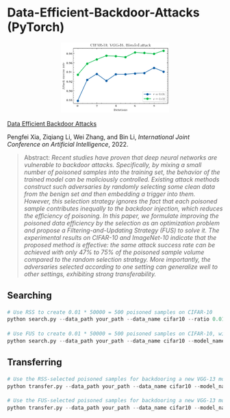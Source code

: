 # Data-Efficient-Backdoor-Attacks (PyTorch)

<div align=center> <img src="./figures/iterations.png" width="50%" height="50%"/> </div>

[Data Efficient Backdoor Attacks]()

Pengfei Xia, Ziqiang Li, Wei Zhang, and Bin Li, *International Joint Conference on Artificial Intelligence*, 2022.

>Abstract: *Recent studies have proven that deep neural networks are vulnerable to backdoor attacks. Specifically, by mixing a small number of poisoned samples into the training set, the behavior of the trained model can be maliciously controlled. Existing attack methods construct such adversaries by randomly selecting some clean data from the benign set and then embedding a trigger into them. However, this selection strategy ignores the fact that each poisoned sample contributes inequally to the backdoor injection, which reduces the efficiency of poisoning. In this paper, we formulate improving the poisoned data efficiency by the selection as an optimization problem and propose a Filtering-and-Updating Strategy (FUS) to solve it. The experimental results on CIFAR-10 and ImageNet-10 indicate that the proposed method is effective: the same attack success rate can be achieved with only 47% to 75% of the poisoned sample volume compared to the random selection strategy. More importantly, the adversaries selected according to one setting can generalize well to other settings, exhibiting strong transferability.*

## Searching

```python
# Use RSS to create 0.01 * 50000 = 500 poisoned samples on CIFAR-10
python search.py --data_path your_path --data_name cifar10 --ratio 0.01 --n_iter 0

# Use FUS to create 0.01 * 50000 = 500 poisoned samples on CIFAR-10, with the model set to VGG-16, N set to 10, and alpha set to 0.5
python search.py --data_path your_path --data_name cifar10 --model_name vgg16 --ratio 0.01 --n_iter 10 --alpha 0.5
```

## Transferring

```python
# Use the RSS-selected poisoned samples for backdooring a new VGG-13 model on CIFAR-10
python transfer.py --data_path your_path --data_name cifar10 --model_name vgg13 --samples_idx cifar10_vgg16_blended_0_0_0.01_0

# Use the FUS-selected poisoned samples for backdooring a new VGG-13 model on CIFAR-10
python transfer.py --data_path your_path --data_name cifar10 --model_name vgg13 --samples_idx cifar10_vgg16_blended_0_0_0.01_10_0.5
```
